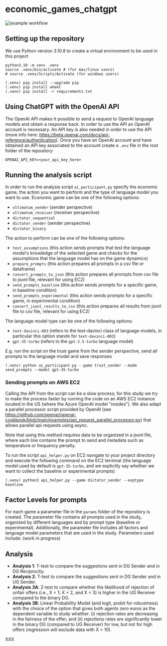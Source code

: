 # economic_games_chatgpt
![example workflow](https://github.com/SaraBonati/economic_games_chatgpt/actions/workflows/black.yml/badge.svg)
## Setting up the repository

We use Python version 3.10.8 to create a virtual environment to be used in this project

```
python3.10 -m venv .venv
source .venv/bin/activate # (for mac/linux users)
# source .venv/Scripts/Activate (for windows users)

(.venv) pip install --upgrade pip
(.venv) pip install wheel
(.venv) pip install -r requirements.txt
```

## Using ChatGPT with the OpenAI API

The OpenAI API makes it possible to send a request to OpenAI language models and obtain a response back. In order to 
use the API an OpenAI account is necessary. An API key is also needed in order to use the API (more info here: https://beta.openai.com/docs/api-reference/authentication).
Once you have an OpenAI account and have obtained an API key associated to the account create a `.env` file in the root folder
of the repository 

```
OPENAI_API_KEY=<your_api_key_here>
```

## Running the analysis script

In order to run the analysis script `ai_participant.py` specify the economic game, the action you want to perform and the type
of language model you want to use.
Economic game can be one of the following options:

* `ultimatum_sender` (sender perspective)
* `ultimatum_receiver` (receiver perspective)
* `dictator_sequential`
* `dictator_sender` (sender perspective)
* `dictator_binary` 

The action to perform can be one of the following options:

* `test_assumptions` (this action sends prompts that test the language model's knowledge of the selected game and checks for the assumptions that the language model has on the game dynamics)
* `prepare_prompts` (this action prepares all prompts in a csv file or dataframe)
* `convert_prompts_to_json` (this action prepares all prompts from csv file to jsonl file, relevant for using EC2)
* `send_prompts_baseline` (this action sends prompts for a specific game, in baseline condition)
* `send_prompts_experimental` (this action sends prompts for a specific game, in experimental condition)
* `convert_jsonl_results_to_csv` (this action prepares all results from jsonl file to csv file, relevant for using EC2)

The language model type can be one of the following options:

* `text-davinci-003` (refers to the text-davinci class of language models, in particular this option stands for `text-davinci-003`)
* `gpt-35-turbo` (refers to the `gpt-3.5-turbo` language model)

E.g. run the script on the trust game from the sender perspective, send all prompts to the language model and save responses
```
(.venv) python ai_participant.py --game trust_sender --mode send_prompts --model gpt-35-turbo
```

### Sending prompts on AWS EC2
Calling the API from the script can be a slow process; for this study we try to make the process faster by running
the code on an AWS EC2 instance located in the US (where the Azure OpenAI model "resides"). We also adapt a parallel processor script
provided by OpenAI (see https://github.com/openai/openai-cookbook/blob/main/examples/api_request_parallel_processor.py) that
allows parallel api requests using async.

Note that using this method requires data to be organized in a jsonl file, where each line contains the prompt to send
and metadata such as temperature or frequency penalty.

To run the script `api_helper.py` on EC2 navigate to your project directory and execute the following command on the EC2 terminal (the language model used
by default is `gpt-35-turbo`, and we explicitly say whether we want to collect the baseline or experimental prompts)
```
(.venv) python3 api_helper.py --game dictator_sender --exptype baseline
```

## Factor Levels for prompts

For each game a parameter file in the `params` folder of the repository is created.
The parameter file contains all prompts used in the study, organized by different languages and by prompt type (baseline or experimental).
Additionally, the parameter file includes all factors and language model parameters that are used in the study.
Parameters used include: (work in progress)


## Analysis
- **Analysis 1**: T-test to compare the suggestions sent in DG Sender and in DG Reciprocity.
- **Analysis 2**: T-test to compare the suggestions sent in DG Sender and in UG Sender. 
- **Analysis 3A**: Z-test to compare whether the likelihood of rejection of unfair offers (i.e., X = 1; X = 2, and X = 3) is higher in the UG Receiver compared to the binary DG. 
- **Analysis 3B**: Linear Probability Model (and logit, probit for robustness) with the choice of the option that gives both agents zero euros as the dependent variable to study whether: (i)  rejection rates are decreasing in the fairness of the offer; and (ii) rejections rates are significantly lower in the binary DG (compared to UG Receiver) for low, but not for high offers (regression will exclude data with X = 10). 

XXX